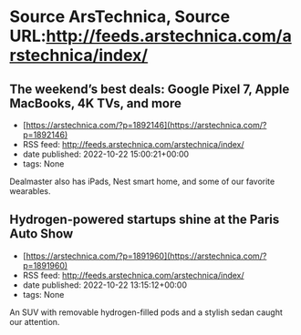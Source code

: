 # Source ArsTechnica, Source URL:http://feeds.arstechnica.com/arstechnica/index/

## The weekend’s best deals: Google Pixel 7, Apple MacBooks, 4K TVs, and more
 - [https://arstechnica.com/?p=1892146](https://arstechnica.com/?p=1892146)
 - RSS feed: http://feeds.arstechnica.com/arstechnica/index/
 - date published: 2022-10-22 15:00:21+00:00
 - tags: None

Dealmaster also has iPads, Nest smart home, and some of our favorite wearables.

## Hydrogen-powered startups shine at the Paris Auto Show
 - [https://arstechnica.com/?p=1891960](https://arstechnica.com/?p=1891960)
 - RSS feed: http://feeds.arstechnica.com/arstechnica/index/
 - date published: 2022-10-22 13:15:12+00:00
 - tags: None

An SUV with removable hydrogen-filled pods and a stylish sedan caught our attention.
